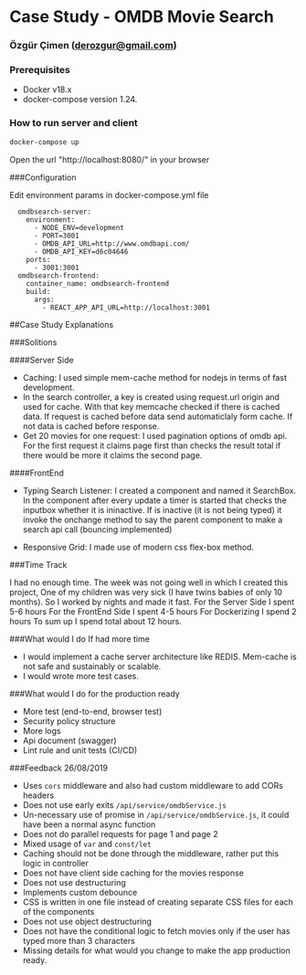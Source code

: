 # Case Study - OMDB Movie Search 
### Özgür Çimen (derozgur@gmail.com)

### Prerequisites
- Docker v18.x
- docker-compose version 1.24.

###  How to run server and client 
```sh
docker-compose up
```

Open the url  "http://localhost:8080/" in your browser

###Configuration

Edit environment params in docker-compose.yml file 

```
  omdbsearch-server:
    environment:
      - NODE_ENV=development
      - PORT=3001
      - OMDB_API_URL=http://www.omdbapi.com/
      - OMDB_API_KEY=d6c04646
    ports:
      - 3001:3001
  omdbsearch-frontend:
    container_name: omdbsearch-frontend
    build:
      args:
        - REACT_APP_API_URL=http://localhost:3001
```

##Case Study Explanations

###Solitions

####Server Side
* Caching: I used simple mem-cache method for nodejs in terms of fast development. 
* In the search controller, a key is created using request.url origin and used for cache. With that key memcache checked if there is cached data. If request is cached before data send automaticlaly form cache. If not data is cached before response. 
* Get 20 movies for one request: I used pagination options of omdb api. For the first request it claims page first than checks the result total if there would be more it claims the second page.
 

####FrontEnd
* Typing Search Listener: I created a component and named it SearchBox. In the component after every update a timer is started that checks the inputbox whether it is ininactive. If is inactive (it is not being typed) it invoke the onchange method to say the parent component to make a search api call (bouncing implemented)

* Responsive Grid: I made use of modern css flex-box method.

###Time Track

I had no enough time. The week was not going well in which I created this project, One of my children was very sick (I have twins babies of only 10 months). So I worked by nights and made it fast.
For the Server Side I spent 5-6 hours
For the FrontEnd Side I spent 4-5 hours
For Dockerizing I spend 2 hours 
To sum up I spend total about 12 hours. 

###What would I do If had more time

* I would implement a cache server architecture like REDIS. Mem-cache is not safe and sustainably or scalable. 
* I would wrote more test cases.  

###What would I do for the production ready
* More test (end-to-end, browser test) 
* Security policy structure
* More logs
* Api document (swagger)
* Lint rule and unit tests (CI/CD)

###Feedback 26/08/2019

* Uses `cors` middleware and also had custom middleware to add CORs headers
* Does not use early exits `/api/service/omdbService.js` 
* Un-necessary use of promise in `/api/service/omdbService.js`, it could have been a normal async function
* Does not do parallel requests for page 1 and page 2
* Mixed usage of `var` and `const/let`
* Caching should not be done through the middleware, rather put this logic in controller
* Does not have client side caching for the movies response
* Does not use destructuring
* Implements custom debounce
* CSS is written in one file instead of creating separate CSS files for each of the components
* Does not use object destructuring
* Does not have the conditional logic to fetch movies only if the user has typed more than 3 characters
* Missing details for what would you change to make the app production ready.

 

